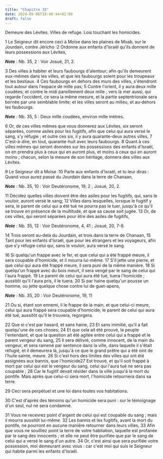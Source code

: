 ```yaml
---
title: "Chapitre 35"
date: 2024-09-06T18:40:44+02:00
draft: false
---
```



Demeure des Lévites.
Villes de refuge.
Lois touchant les homicides.


1 Le Seigneur dit encore ceci à Moïse dans les plaines de Moab, sur le Jourdain, contre Jéricho :2 Ordonne aux enfants d'Israël qu'ils donnent de leurs possessions aux Lévites,

***Note*** :  Nb. 35, 2 : Voir Josué, 21, 2.

3 Des villes à habiter et leurs faubourgs d'alentour; afin qu'ils demeurent eux-mêmes dans les villes, et que les faubourgs soient pour les troupeaux et les bestiaux. 4 Ces faubourgs en dehors des murs des villes, s'étendront tout autour dans l'espace de mille pas; 5 Contre l'orient, il y aura deux mille coudées; et contre le midi pareillement deux mille ; vers la mer aussi, qui regarde l'occident, ce sera la même mesure, et la partie septentrionale sera bornée par une semblable limite; et les villes seront au milieu, et au-dehors les faubourgs.

***Note*** :  Nb. 35, 5 : Deux mille coudées, environ mille mètres.


6 Or, de ces villes mêmes que vous donnerez aux Lévites, six seront séparées, comme asiles pour les fugitifs, afin que celui qui aura versé le sang, s'y réfugie ; et outre ces six, il y aura quarante-deux autres villes, 7 C'est-à-dire, en tout, quarante-huit avec leurs faubourgs. 8 Quant à ces villes mêmes qui seront données sur les possessions des enfants d'Israël, on en prendra plus à ceux qui en auront plus, et moins à ceux qui en auront moins ; chacun, selon la mesure de son héritage, donnera des villes aux Lévites.


9 Le Seigneur dit à Moïse :10 Parle aux enfants d'Israël, et tu leur diras : Quand vous aurez passé du Jourdain dans la terre de Chanaan,

***Note*** :  Nb. 35, 10 : Voir Deutéronome, 19, 2 ; Josué, 20, 2.

11 Décidez quelles villes doivent être des asiles pour les fugitifs, qui, sans le vouloir, auront versé le sang; 12 Villes dans lesquelles, lorsque le fugitif y sera, le parent de celui qui a été tué ne pourra pas le tuer, jusqu'à ce qu'il se trouve en présence de la multitude, et que sa cause soit jugée. 13 Or, de ces villes, qui seront séparées pour être des asiles de fugitifs,

***Note*** :  Nb. 35, 13 : Voir Deutéronome, 4, 41 ; Josué, 20, 7-8.

14 Trois seront au-delà du Jourdain, et trois dans la terre de Chanaan, 15 Tant pour les enfants d'Israël, que pour les étrangers et les voyageurs, afin que s'y réfugie celui qui, sans le vouloir, aura versé le sang.


16 Si quelqu'un frappe avec le fer, et que celui qui a été frappé meure, il sera coupable d'homicide, et il mourra lui-même. 17 S'il jette une pierre, et que celui qui aura été frappé meure, il sera puni de la même manière. 18 Si quelqu'un frappé avec du bois meurt, il sera vengé par le sang de celui qui l'aura frappé. 19 Le parent de celui qui aura été tué, tuera l'homicide ; aussitôt qu'il l'aura pris, il le tuera. 20 Si par haine quelqu'un pousse un homme, ou jette quelque chose contre lui de guet-apens,

***Note*** :  Nb. 35, 20 : Voir Deutéronome, 19, 11

21 Ou si, étant son ennemi, il le frappe de la main, et que celui-ci meure, celui qui aura frappé sera coupable d'homicide; le parent de celui qui aura été tué, aussitôt qu'il le trouvera, regorgera.


22 Que si c'est par hasard, et sans haine, 23 Et sans inimitié, qu'il a fait quelqu'une de ces choses; 24 Et que cela ait été prouvé, le peuple l'entendant, et que la question ait été agitée entre celui qui a frappé et le parent vengeur du sang, 25 Il sera délivré, comme innocent, de la main du vengeur, et sera ramené par sentence dans la ville, dans laquelle il s'était réfugié, et il demeurera là, jusqu'à ce que le grand prêtre qui a été oint de l'huile sainte, meure. 26 Si c'est hors des limites des villes qui ont été assignées aux bannis, que l'homicide27 Est trouvé, et qu'il soit frappé à mort par celui qui est le vengeur du sang, celui qui l'aura tué ne sera pas coupable ; 28 Car le fugitif devait résider dans la ville jusqu'à la mort du pontife. Mais après que celui-ci sera mort, l'homicide retournera dans sa terre.


29 Ceci sera perpétuel et une loi dans toutes vos habitations.


30 C'est d'après des témoins qu'un homicide sera puni : sur le témoignage d'un seul, nul ne sera condamné.


31 Vous ne recevrez point d'argent de celui qui est coupable du sang ; mais il mourra aussitôt lui-même. 32 Les bannis et les fugitifs, avant la mort du pontife, ne pourront en aucune manière retourner dans leurs villes, 33 Afin que vous ne souilliez point la terre de votre habitation, laquelle est profanée par le sang des innocents ; et elle ne peut être purifiée que par le sang de celui qui a versé le sang d'un autre. 34 Or, c'est ainsi que sera purifiée votre possession, moi demeurant avec vous : car c'est moi qui suis le Seigneur qui habite parmi les enfants d'Israël.

